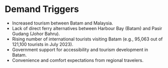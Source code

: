 # Demand Triggers

- Increased tourism between Batam and Malaysia.
- Lack of direct ferry alternatives between Harbour Bay (Batam) and Pasir Gudang (Johor Bahru).
- Rising number of international tourists visiting Batam (e.g., 95,063 out of 121,100 tourists in July 2023).
- Government support for accessibility and tourism development in Batam.
- Convenience and comfort expectations from regional travelers.
